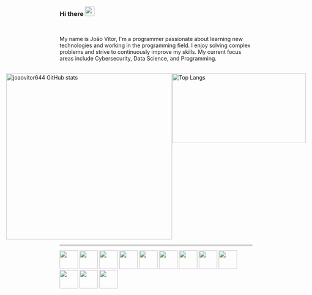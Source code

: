 ### Hi there <img src="https://media.giphy.com/media/hvRJCLFzcasrR4ia7z/giphy.gif" width="25px">


<br/>

My name is João Vitor, I'm a programmer passionate about learning new technologies and working in the programming field. I enjoy solving complex problems and strive to continuously improve my skills. My current focus areas include Cybersecurity, Data Science, and Programming. 

<br/>
<div style="display: flex; justify-content: center;">

  <a href="https://github.com/joaovitor644/github-readme-stats" >
    <img style="width: 31em;" src="https://github-readme-stats.vercel.app/api?username=joaovitor644&show_icons=true&theme=radical&rank_icon=github" alt="joaovitor644 GitHub stats">
  </a>
  
  <a href="https://github.com/joaovitor644/github-readme-stats">
    <img style="width: 25em; height: 13em" src="https://github-readme-stats.vercel.app/api/top-langs/?username=joaovitor644&langs_count=6&layout=compact&theme=radical" alt="Top Langs">
  </a>
  
</div>
<hr>
<div>
  <img src="https://cdn.jsdelivr.net/gh/devicons/devicon/icons/linux/linux-original.svg"  style="height:48px;width:48px;" />
  <img src="https://cdn.jsdelivr.net/gh/devicons/devicon/icons/git/git-original.svg" style="height:48px;width:48px;"/>
  <img src="https://cdn.jsdelivr.net/gh/devicons/devicon/icons/html5/html5-original.svg" style="height:48px;width:48px;" />
  <img src="https://cdn.jsdelivr.net/gh/devicons/devicon/icons/javascript/javascript-original.svg" style="height:48px;width:48px;"/>
  <img src="https://cdn.jsdelivr.net/gh/devicons/devicon/icons/css3/css3-original.svg"  style="height:48px;width:48px;"/>
  <img src="https://cdn.jsdelivr.net/gh/devicons/devicon/icons/react/react-original.svg" style="height:48px;width:48px;"/>
  <img src="https://cdn.jsdelivr.net/gh/devicons/devicon/icons/nodejs/nodejs-original.svg" style="height:48px;width:48px;" />
  <img src="https://cdn.jsdelivr.net/gh/devicons/devicon/icons/docker/docker-original.svg" style="height:48px;width:48px;" />
  <img src="https://cdn.jsdelivr.net/gh/devicons/devicon/icons/c/c-original.svg" style="height:48px;width:48px;" />
  <img src="https://cdn.jsdelivr.net/gh/devicons/devicon/icons/java/java-original.svg" style="height:48px;width:48px;" />
  <img src="https://cdn.jsdelivr.net/gh/devicons/devicon/icons/python/python-original.svg" style="height:48px;width:48px;" />
  <img src="https://cdn.jsdelivr.net/gh/devicons/devicon/icons/postgresql/postgresql-original.svg" style="height:48px;width:48px;" />
</div>
